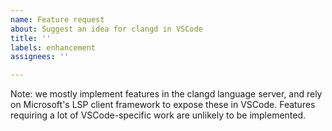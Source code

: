 ```yaml
---
name: Feature request
about: Suggest an idea for clangd in VSCode
title: ''
labels: enhancement
assignees: ''

---
```


Note: we mostly implement features in the clangd language server, and rely on Microsoft's LSP client framework to expose these in VSCode. Features requiring a lot of VSCode-specific work are unlikely to be implemented.
